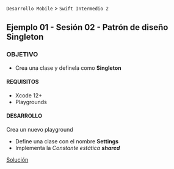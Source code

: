 `Desarrollo Mobile` > `Swift Intermedio 2`

## Ejemplo 01 - Sesión 02 - Patrón de diseño **Singleton**

### OBJETIVO

- Crea una clase y definela como **Singleton**

#### REQUISITOS

- Xcode 12+
- Playgrounds

#### DESARROLLO

Crea un nuevo playground

- Define una clase con el nombre **Settings**
- Implementa la _Constante estática **shared**_

[Solución](Singleton.playground)